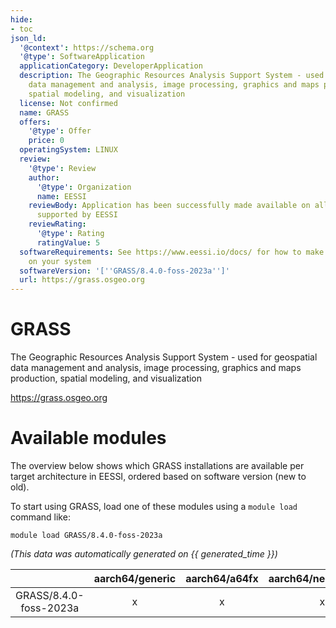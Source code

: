 ```yaml
---
hide:
- toc
json_ld:
  '@context': https://schema.org
  '@type': SoftwareApplication
  applicationCategory: DeveloperApplication
  description: The Geographic Resources Analysis Support System - used for geospatial
    data management and analysis, image processing, graphics and maps production,
    spatial modeling, and visualization
  license: Not confirmed
  name: GRASS
  offers:
    '@type': Offer
    price: 0
  operatingSystem: LINUX
  review:
    '@type': Review
    author:
      '@type': Organization
      name: EESSI
    reviewBody: Application has been successfully made available on all architectures
      supported by EESSI
    reviewRating:
      '@type': Rating
      ratingValue: 5
  softwareRequirements: See https://www.eessi.io/docs/ for how to make EESSI available
    on your system
  softwareVersion: '[''GRASS/8.4.0-foss-2023a'']'
  url: https://grass.osgeo.org
---
```


GRASS
=====


The Geographic Resources Analysis Support System - used for geospatial data management and analysis, image processing, graphics and maps production, spatial modeling, and visualization

https://grass.osgeo.org
# Available modules


The overview below shows which GRASS installations are available per target architecture in EESSI, ordered based on software version (new to old).

To start using GRASS, load one of these modules using a `module load` command like:

```shell
module load GRASS/8.4.0-foss-2023a
```

*(This data was automatically generated on {{ generated_time }})*

| |aarch64/generic|aarch64/a64fx|aarch64/neoverse_n1|aarch64/neoverse_v1|aarch64/nvidia/grace|x86_64/generic|x86_64/amd/zen2|x86_64/amd/zen3|x86_64/amd/zen4|x86_64/intel/cascadelake|x86_64/intel/haswell|x86_64/intel/icelake|x86_64/intel/sapphirerapids|x86_64/intel/skylake_avx512|
| :---: | :---: | :---: | :---: | :---: | :---: | :---: | :---: | :---: | :---: | :---: | :---: | :---: | :---: | :---: |
|GRASS/8.4.0-foss-2023a|x|x|x|x|x|x|x|x|x|x|x|x|x|x|
